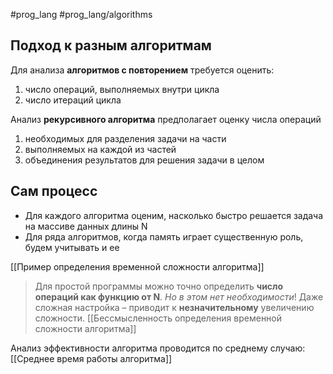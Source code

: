#prog_lang #prog_lang/algorithms 

## Подход к разным алгоритмам

Для анализа **алгоритмов с повторением** требуется оценить:
1) число операций, выполняемых внутри цикла
2) число итераций цикла

Анализ **рекурсивного алгоритма** предполагает оценку числа операций
1) необходимых для разделения задачи на части
2) выполняемых на каждой из частей
3) объединения результатов для решения задачи в целом

## Сам процесс

- Для каждого алгоритма оценим, насколько быстро решается задача на массиве данных длины N
- Для ряда алгоритмов, когда память играет существенную роль, будем учитывать и ее

[[Пример определения временной сложности алгоритма]]

> Для простой программы можно точно определить **число операций как функцию от N**. *Но в этом нет необходимости*! Даже сложная настройка – приводит к **незначительному** увеличению сложности. [[Бессмысленность определения временной сложности алгоритма]]

Анализ эффективности алгоритма проводится по среднему случаю: [[Среднее время работы алгоритма]]